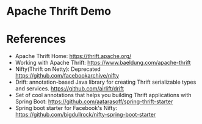 Apache Thrift Demo
==================


# References

* Apache Thrift Home: https://thrift.apache.org/
* Working with Apache Thrift: https://www.baeldung.com/apache-thrift
* Nifty(Thrift on Netty): Deprecated https://github.com/facebookarchive/nifty
* Drift: annotation-based Java library for creating Thrift serializable types and services. https://github.com/airlift/drift
* Set of cool annotations that helps you building Thrift applications with Spring Boot: https://github.com/aatarasoff/spring-thrift-starter
* Spring boot starter for Facebook's Nifty: https://github.com/bigdullrock/nifty-spring-boot-starter
